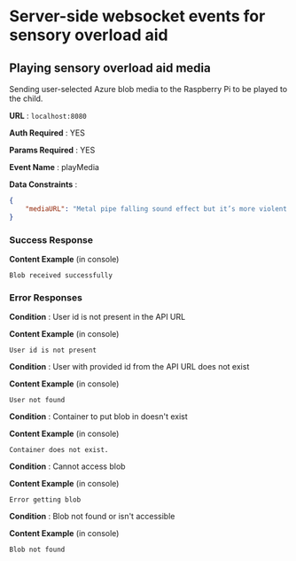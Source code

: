 # Server-side websocket events for sensory overload aid

## Playing sensory overload aid media

Sending user-selected Azure blob media to the Raspberry Pi to be played to the child. 

**URL** : `localhost:8080`

**Auth Required** : YES

**Params Required** : YES

**Event Name** : playMedia

**Data Constraints** : 

```json
{
    "mediaURL": "Metal pipe falling sound effect but it’s more violent.mp4"
}
```

### Success Response

**Content Example** (in console)

```
Blob received successfully
```

### Error Responses

**Condition** : User id is not present in the API URL

**Content Example** (in console)

```
User id is not present
```
**Condition** : User with provided id from the API URL does not exist

**Content Example** (in console)

```
User not found
```

**Condition** : Container to put blob in doesn't exist

**Content Example** (in console)

```
Container does not exist.
```
**Condition** : Cannot access blob

**Content Example** (in console)

```
Error getting blob
```

**Condition** : Blob not found or isn't accessible

**Content Example** (in console)

```
Blob not found
```